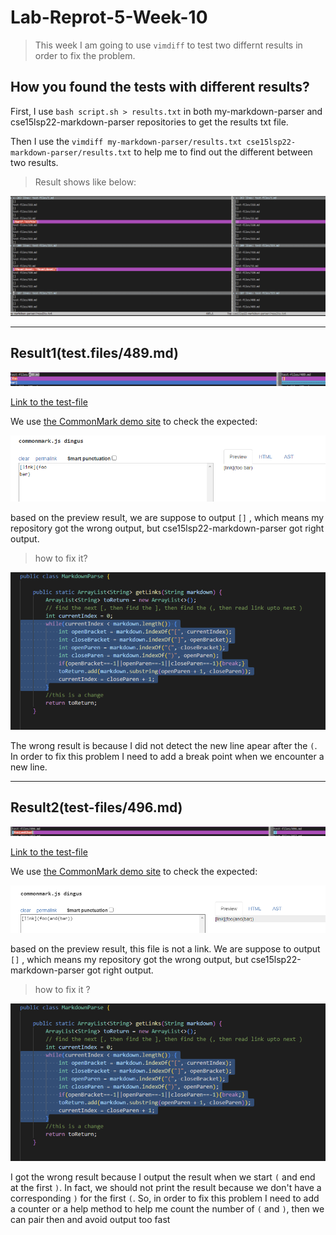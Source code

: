 # Lab-Reprot-5-Week-10

>This week I am going to use `vimdiff` to test two differnt results
>in order to fix the problem.

## How you found the tests with different results?

First, I use `bash script.sh > results.txt` in both  my-markdown-parser and cse15lsp22-markdown-parser repositories
to get the results txt file.

Then I use the `vimdiff my-markdown-parser/results.txt cse15lsp22-markdown-parser/results.txt` to help me to find
out the different between two results.

>Result shows like below:

![lab5.1](lab5.1.png)

---

## Result1(test.files/489.md)

![lab5.2](lab5.2.png)

[Link to the test-file](https://raw.githubusercontent.com/nidhidhamnani/markdown-parser/main/test-files/489.md)

We use [the CommonMark demo site](https://spec.commonmark.org/dingus/) to check the expected:

![lab5.3](lab5.3.png)

based on the preview result, we are suppose to output `[]` , which means my repository got the wrong output,
but cse15lsp22-markdown-parser got right output.

>how to fix it?

![lab5.4](lab5.4.png)

The wrong result is because I did not detect the new line apear after the `(`. In order to fix this problem
I need to add a break point when we encounter a new line.


---

## Result2(test-files/496.md)

![lab5.5](lab5.5.png)

[Link to the test-file](https://raw.githubusercontent.com/nidhidhamnani/markdown-parser/main/test-files/496.md)

We use [the CommonMark demo site](https://spec.commonmark.org/dingus/) to check the expected:

![lab5.6](lab5.6.png)

based on the preview result, this file is not a link. We are suppose to output `[]` , which means my repository got the wrong output,
but cse15lsp22-markdown-parser got right output.

>how to fix it ?

![lab5.4](lab5.4.png)

I got the wrong result because I output the result when we start `(` and end at the first `)`. In fact, we should not print the result because we don't have a corresponding `)` for the first `(`. So, in order to fix this problem I need to add a counter or a help method to help me count the number of `(` and `)`, then we can pair then and avoid output too fast
